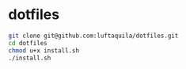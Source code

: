 # dotfiles

```sh
git clone git@github.com:luftaquila/dotfiles.git
cd dotfiles
chmod u+x install.sh
./install.sh
```
